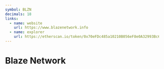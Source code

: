 ```yaml
---
symbol: BLZN
decimals: 18
links:
  - name: website
    url: https://www.blazenetwork.info
  - name: explorer
    url: https://etherscan.io/token/0x70eFDc485a10210B056eF8e0A32993Bc6529995E
---
```


# Blaze Network
